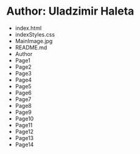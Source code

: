 # Author: Uladzimir Haleta
* index.html
* indexStyles.css
* MainImage.jpg
* README.md
* Author
* Page1
* Page2
* Page3
* Page4
* Page5
* Page6
* Page7
* Page8
* Page9
* Page10
* Page11
* Page12
* Page13
* Page14